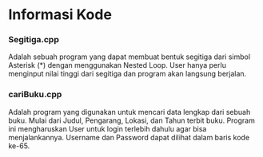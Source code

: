 # Informasi Kode

### Segitiga.cpp
Adalah sebuah program yang dapat membuat bentuk segitiga dari simbol Asterisk (*) dengan menggunakan Nested Loop.
User hanya perlu menginput nilai tinggi dari segitiga dan program akan langsung berjalan.

### cariBuku.cpp
Adalah program yang digunakan untuk mencari data lengkap dari sebuah buku. Mulai dari Judul, Pengarang, Lokasi, dan Tahun terbit buku.
Program ini mengharuskan User untuk login terlebih dahulu agar bisa menjalankannya. Username dan Password dapat dilihat dalam baris kode ke-65.
